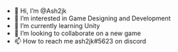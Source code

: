 - 👋 Hi, I’m @Ash2jk
- 👀 I’m interested in Game Designing and Development
- 🌱 I’m currently learning Unity
- 💞️ I’m looking to collaborate on a new game
- 📫 How to reach me ash2jk#5623 on discord

<!---
Ash2jk/Ash2jk is a ✨ special ✨ repository because its `README.md` (this file) appears on your GitHub profile.
You can click the Preview link to take a look at your changes.
--->
